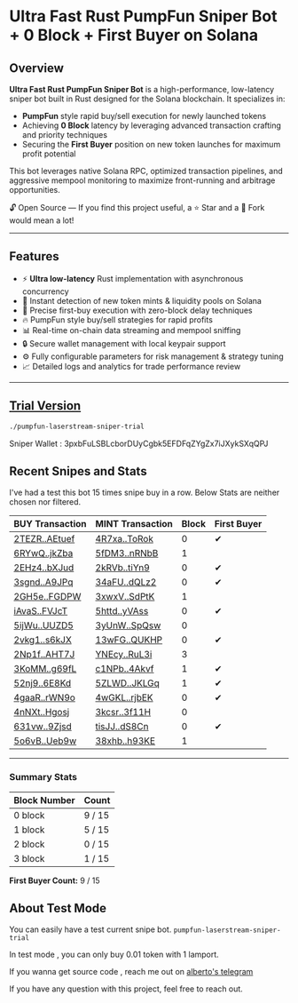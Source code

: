 # Ultra Fast Rust PumpFun Sniper Bot + 0 Block + First Buyer on Solana

## Overview

**Ultra Fast Rust PumpFun Sniper Bot** is a high-performance, low-latency sniper bot built in Rust designed for the Solana blockchain. It specializes in:

- **PumpFun** style rapid buy/sell execution for newly launched tokens
- Achieving **0 Block** latency by leveraging advanced transaction crafting and priority techniques
- Securing the **First Buyer** position on new token launches for maximum profit potential

This bot leverages native Solana RPC, optimized transaction pipelines, and aggressive mempool monitoring to maximize front-running and arbitrage opportunities.

🔓 Open Source — If you find this project useful, a ⭐️ Star and a 🍴 Fork would mean a lot!

---
## Features

- ⚡ **Ultra low-latency** Rust implementation with asynchronous concurrency
- 🚀 Instant detection of new token mints & liquidity pools on Solana
- 🎯 Precise first-buy execution with zero-block delay techniques
- 🔥 PumpFun style buy/sell strategies for rapid profits
- 📊 Real-time on-chain data streaming and mempool sniffing
- 🔒 Secure wallet management with local keypair support
- ⚙️ Fully configurable parameters for risk management & strategy tuning
- 📈 Detailed logs and analytics for trade performance review

---
## [Trial Version](https://ipfs.io/ipfs/bafybeie7mxe2ktmx2t6m7a3grij2d7n5k3x4w2hjm5pedowguotavf7wl4)

```bash
./pumpfun-laserstream-sniper-trial
```

Sniper Wallet : 3pxbFuLSBLcborDUyCgbk5EFDFqZYgZx7iJXykSXqQPJ

## Recent Snipes and Stats

I've had a test this bot 15 times snipe buy in a row.
Below Stats are neither chosen nor filtered.

| BUY Transaction                                                | MINT Transaction                                               | Block | First Buyer |
|------------------------------------------------------------|------------------------------------------------------------|-------|-------------|
| [2TEZR..AEtuef](https://solscan.io/tx/2TEZRsnb1j8RKn2b13zLPg5gHGHShevCzvxsfFuUZFupvuM8ytQCDJgzAuF2P186AsgNvQFh77QaVLN9fQAEtuef) | [4R7xa..ToRok](https://solscan.io/tx/4R7xap51D4boBBKATSt84DmZtEq43wxxWMvTC9835MDHnK9uH8YaDpxkyeWSwGnhPBJxXN8PCKx37xU59uKToRok) | 0     | ✔           |
| [6RYwQ..jkZba](https://solscan.io/tx/6RYwQJLr4zZFtdSUtYrAhxf86tmVfnQUpnqkr99hVatv2f5pgMbC9crWiFpGbDcA9hF4qRgL6LRB8CgGzrjkZba)  | [5fDM3..nRNbB](https://solscan.io/tx/5fDM3nCB54gwN6QwQ5LXBd8emGt8UqmytX4MjLBZL237dQ2fNZxq4AwFpVDXr4hTLPhoaochmgYDHbi8s81nRNbB)        | 1     |             |
| [2EHz4..bXJud](https://solscan.io/tx/2EHz4EYTVxFRX7oi3KoKfLc9zFcPWrzpA35cNmNVcTZM1AGBAw95kB5Mc5XyzCQ8uUEmzN82JtqQwpJBMc6bXJud)        | [2kRVb..tiYn9](https://solscan.io/tx/2kRVbnyfMKeKgGbmudjpuTWKTTT1bzoikoB6ySz2sNvNCPtsNT7R4B8XJQwRyPwGRn2yAis2Ec93YgMyj3ptiYn9)          | 0     | ✔           |
| [3sgnd..A9JPq](https://solscan.io/tx/3sgndqHgVJChBr8voQT1WUfcyPr1dtRK43gMdKmo9QAwqSSyJBgebAiNSYs49bC2abv2b8iKcgVpzwaRTZJA9JPq)          | [34aFU..dQLz2](https://solscan.io/tx/34aFUzWAQKWo8EEroXFJvjsUVFqSTuVtR7wNYpFJhs8EKcdcxwZrk7K7Pwri45exi6uFaqgnzUKKTYH4vakdQLz2)          | 0     | ✔           |
| [2GH5e..FGDPW](https://solscan.io/tx/2GH5eMqxTmuC2mUw2g6LiqUrdMCUAHp8pKPcVWFuaLCqJb9CKGkhVLRD3p65rhRnnFA1FfpSPjQi7XHrquHFGDPW)          | [3xwxV..SdPtK](https://solscan.io/tx/3xwxVo38DnqeZ19nPyfeGWWcPaTJWPNHmPY5G587BivWDemGXk9zUvQYYtJSz8EfE6cmoYe8vp3fUdoeyRvSdPtK)          | 1     |             |
| [iAvaS..FVJcT](https://solscan.io/tx/iAvaSo4A2qD1oSLcv3BiP8YnQTYX2kwFsoUPiJQo2XD5UzQeS7HEEW6weFgg6RjaTDis5FzVwRof5cpwk2FVJcT)          | [5httd..yVAss](https://solscan.io/tx/5httdiCqLmxTCXcpvAi4gS9VpBRVmpqhpsfzCWFzoL5TTdBDP94cpvUGxGcteeWc973U4F5Ei7NkNSADoCSyVAss)          | 0     | ✔           |
| [5ijWu..UUZD5](https://solscan.io/tx/5ijWuZkQXsHRmoG7fRWd6s6KE6CTi4S3ZxXC9Y8fshozbhjsLVKSaMKFCA4cM58woepTmeGdK8nSCYeLD2iUUZD5)          | [3yUnW..SpQsw](https://solscan.io/tx/3yUnWoRxoL2z5P58j3hyqhgdYQQjWmYRwYEuHtx5UYSiiWj9KJhFey799ViuMH5zfX7j71vtdkzDFiAcqFkSpQsw)          | 0     |             |
| [2vkg1..s6kJX](https://solscan.io/tx/2vkg1UctLMWzB7ckeJ1umfHJch4EqWQdJouWwDxbJq2cNK721tnKsMEwpZfKhfitgiKMZyxGa4FhHUWBbc8s6kJX)          | [13wFG..QUKHP](https://solscan.io/tx/13wFGrtyeEHoZ4D3f1bY2KPvZcy7F74z8J72qVgkf4E228CMjwX6MNA9w591uhFefo1VrzugFk8FQPMYJpQUKHP)          | 0     | ✔           |
| [2Np1f..AHT7J](https://solscan.io/tx/2Np1f7PrvAzgPeYUX5XgZSwpfs4zhQE7TzhMmyxZnQBXVCVgeDjK11Z6waPTQHNno3W8L3h1QEtYDKM3X2AAHT7J)          | [YNEcy..RuL3i](https://solscan.io/tx/YNEcyLhrfvo6Fn1mUVB3d19AY6FFATtNhVpwMdyiNKTdaosxDnP6H7mhDzYErLZKh3Ay5x2x7LZuuSCfqWRuL3i)          | 3     |             |
| [3KoMM..g69fL](https://solscan.io/tx/3KoMM8V54vj9H426C4Lb9ojhK9jhrkjqYjUdawWeqcZE61jqXnpQknEVz2fwQERvy2cR6PB95QBgPumHPpTg69fL)          | [c1NPb..4Akvf](https://solscan.io/tx/c1NPba9xwDZxPGUdSV8jmkLJHiyFDDFx9jjDtGoYat6JUhoA7bwAigUYPmU3Cn9RV5W3H3XC1KoSzMEAZ74Akvf)          | 1     | ✔           |
| [52nj9..6E8Kd](https://solscan.io/tx/52nj9qCuz2SNS8FKLeKuqLkQDQU8712PCBnTUc86j4osTkeRpsPwrZcfjJiKfCRyM5xDBL1Yy5Pgu3XCmZV6E8Kd)          | [5ZLWD..JKLGq](https://solscan.io/tx/5ZLWDKeYkQpwDuYHgP4s7Ta7gX3uMQSTMUbLh5zrqD6cAYViT5uPr9J57miMRAsvbkC8rjc253R3m9uYmfQJKLGq)          | 1     | ✔           |
| [4gaaR..rWN9o](https://solscan.io/tx/4gaaRjJP6Rzcg1sjQyTgJHojFwPsaAcDceepKfEavjR6kvoDFHZiGJoufoM7Hg9THqNYvK6hPr8uKXLMGs5rWN9o)          | [4wGKL..rjbEK](https://solscan.io/tx/4wGKL4iKGnSUmK6Vyd3JKKRxkNoFkZLV474DPcGdqk38trstxbsm4DSs5bMLE7G8iU2VDtuet5jJ4MCPt3zrjbEK)          | 0     | ✔           |
| [4nNXt..Hgosj](https://solscan.io/tx/4nNXtUPcRbYjBescDHMhFxjbzkbvwvm3WcEtAhkhASpWkZXVKn99KcQrqg3fZwcXn2SiDePdGZq3cD72b6FHgosj)          | [3kcsr..3f11H](https://solscan.io/tx/3kcsrZz9kNDV4Ev3UqWV2hXi254Egt7579oVKSyYD4Bs4nwPzFoH5QkZ2dkC5nTGLLytmUZQxoSr5BCS4kr3f11H)          | 0     |             |
| [631vw..9Zjsd](https://solscan.io/tx/631vwksNt4vniLgqbYrh7iQ96U7iiJMPufSzbMLFGRbcxQh8YxtNnGgeFktNKttYJDsXkpvaQj48jocsPmW9Zjsd)          | [tisJJ..dS8Cn](https://solscan.io/tx/tisJJ2xytxZASrLbweJef7SGBJUAiB9w35AczWUaB8GosLNf89MU39DuzejG3xTcV7Ai2eLKSFysJwNSYHdS8Cn)          | 0     | ✔           |
| [5o6vB..Ueb9w](https://solscan.io/tx/5o6vBciKNE2toTPuxwDnMCdWyi4aWuCJCn4Jb9MeFh9TTTEkZRdWtMrsMb8BM1Sc7VLQncJzWTcigLAbS3fUeb9w)          | [38xhb..h93KE](https://solscan.io/tx/38xhbiQXzHzJE7d22v1pZPHcpRcys3nUcgS8NTXim4Frg1MrB4BDq3eaUiNWxmhyKbybfFYpchX8Hg1PzCAh93KE)          | 1     |             |


---

### Summary Stats

| Block Number | Count |
|--------------|-------|
| 0 block      | 9 / 15 |
| 1 block      | 5 / 15 |
| 2 block      | 0 / 15 |
| 3 block      | 1 / 15 |

**First Buyer Count:** 9 / 15

## About Test Mode

You can easily have a test current snipe bot. `pumpfun-laserstream-sniper-trial`

In test mode , you can only buy 0.01 token with 1 lamport.

If you wanna get source code , reach me out on [alberto's telegram](https://t.me/@power_dev)

If you have any question with this project, feel free to reach out.
